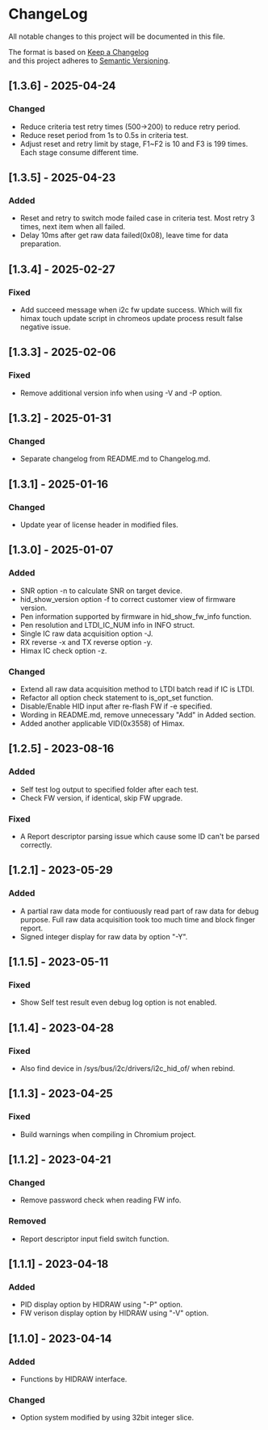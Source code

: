 # ChangeLog

All notable changes to this project will be documented in this file.  
  
The format is based on [Keep a Changelog](http://keepachangelog.com/en/1.1.0/)  
and this project adheres to [Semantic Versioning](http://semver.org/spec/v2.0.0.html).  

## [1.3.6] - 2025-04-24
### Changed
- Reduce criteria test retry times (500->200) to reduce retry period.
- Reduce reset period from 1s to 0.5s in criteria test.
- Adjust reset and retry limit by stage, F1~F2 is 10 and F3 is 199 times. Each
  stage consume different time.

## [1.3.5] - 2025-04-23
### Added
- Reset and retry to switch mode failed case in criteria test. Most retry 3 times,
  next item when all failed.
- Delay 10ms after get raw data failed(0x08), leave time for data preparation.

## [1.3.4] - 2025-02-27
### Fixed
- Add succeed message when i2c fw update success. Which will fix himax touch update
  script in chromeos update process result false negative issue.

## [1.3.3] - 2025-02-06
### Fixed
- Remove additional version info when using -V and -P option.

## [1.3.2] - 2025-01-31
### Changed
- Separate changelog from README.md to Changelog.md.

## [1.3.1] - 2025-01-16
### Changed
- Update year of license header in modified files.

## [1.3.0] - 2025-01-07
### Added
- SNR option -n to calculate SNR on target device.  
- hid_show_version option -f to correct customer view of firmware version.
- Pen information supported by firmware in hid_show_fw_info function.
- Pen resolution and LTDI_IC_NUM info in INFO struct.
- Single IC raw data acquisition option -J.
- RX reverse -x and TX reverse option -y.
- Himax IC check option -z.
### Changed
- Extend all raw data acquisition method to LTDI batch read if IC is LTDI.
- Refactor all option check statement to is_opt_set function.
- Disable/Enable HID input after re-flash FW if -e specified.
- Wording in README.md, remove unnecessary "Add" in Added section.
- Added another applicable VID(0x3558) of Himax.

## [1.2.5] - 2023-08-16
### Added
- Self test log output to specified folder after each test.
- Check FW version, if identical, skip FW upgrade.
### Fixed
- A Report descriptor parsing issue which cause some ID can't be parsed correctly.

## [1.2.1] - 2023-05-29
### Added
- A partial raw data mode for contiuously read part of raw data for debug purpose. Full raw data acquisition took too much time and block finger report.
- Signed integer display for raw data by option "-Y".

## [1.1.5] - 2023-05-11
### Fixed
- Show Self test result even debug log option is not enabled.

## [1.1.4] - 2023-04-28
### Fixed
- Also find device in /sys/bus/i2c/drivers/i2c_hid_of/ when rebind.

## [1.1.3] - 2023-04-25
### Fixed
- Build warnings when compiling in Chromium project.

## [1.1.2] - 2023-04-21
### Changed
- Remove password check when reading FW info.
### Removed
- Report descriptor input field switch function.

## [1.1.1] - 2023-04-18
### Added
- PID display option by HIDRAW using "-P" option.
- FW verison display option by HIDRAW using "-V" option.

## [1.1.0] - 2023-04-14
### Added
- Functions by HIDRAW interface.
### Changed
- Option system modified by using 32bit integer slice.